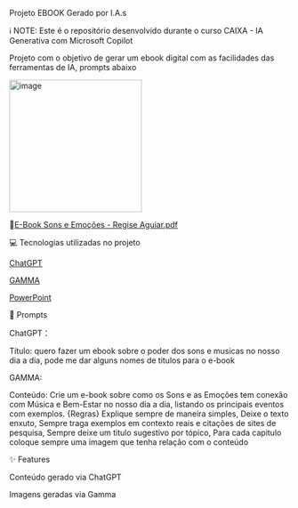 Projeto EBOOK Gerado por I.A.s

ℹ️ NOTE: Este é o repositório desenvolvido durante o curso CAIXA - IA Generativa com Microsoft Copilot

Projeto com o objetivo de gerar um ebook digital com as facilidades das ferramentas de IA, prompts abaixo

<img width="238" alt="image" src="https://github.com/user-attachments/assets/277b6791-5afb-4c3b-8084-8e5818a2e34d" />

📕[E-Book Sons e Emoções - Regise Aguiar.pdf](https://github.com/user-attachments/files/18439208/E-Book.Sons.e.Emocoes.-.Regise.Aguiar.pdf)



💻 Tecnologias utilizadas no projeto

[ChatGPT](https://tess.pareto.io/)

[GAMMA](https://gamma.app/)

[PowerPoint](https://www.microsoft.com/en/microsoft-365/powerpoint?market=af)



🧠 Prompts

ChatGPT：

Título:	quero fazer um ebook sobre o poder dos sons e musicas no nosso dia a dia, pode me dar alguns nomes de titulos  para o e-book


GAMMA:

Conteúdo: Crie um e-book sobre como os Sons e as Emoções tem conexão com Música e Bem-Estar no nosso dia a dia, listando os principais eventos com exemplos.
{Regras} Explique sempre de maneira simples, Deixe o texto enxuto, Sempre traga exemplos em contexto reais e citações de sites de pesquisa, Sempre deixe um titulo sugestivo por tópico, Para cada capitulo coloque sempre uma imagem que tenha relação com o conteúdo



✨ Features

Conteúdo gerado via ChatGPT

Imagens geradas via Gamma






